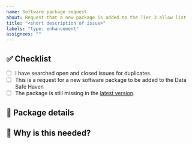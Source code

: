```yaml
---
name: Software package request
about: Request that a new package is added to the Tier 3 allow list
title: "<short description of issue>"
labels: "type: enhancement"
assignees: ""
---
```


## :white_check_mark: Checklist

<!--
Before reporting a problem please check the following. Replace the empty checkboxes [ ] below with checked ones [x] accordingly.
-->

- [ ] I have searched open and closed issues for duplicates.
- [ ] This is a request for a new software package to be added to the Data Safe Haven
- [ ] The package is still missing in the [latest version](https://github.com/alan-turing-institute/data-safe-haven/releases).

## :gift: Package details

<!--
Provide details about the package you would like to see added:

- Package name
- Package version (if different from latest)
- Package repository (e.g. CRAN, PyPI)
-->

## :steam_locomotive: Why is this needed?

<!--
To support this request, please respond to the following questions:

- What will you be able to do with this package that you can't currently do?
- Is this the most widely supported package for the intended purpose? What alternatives are there?
- What risks to data integrity/security might arise from including this package or its dependencies?
-->
